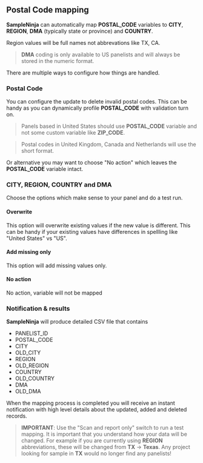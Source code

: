 ## Postal Code mapping

**SampleNinja** can automatically map **POSTAL_CODE** variables to **CITY**, **REGION**, **DMA** (typically state or province) and **COUNTRY**.

Region values will be full names not abbrevations like TX, CA.

> **DMA** coding is only available to US panelists and will always be stored in the numeric format.

There are multiple ways to configure how things are handled.

### Postal Code
You can configure the update to delete invalid postal codes. This can be handy as you can dynamically profile **POSTAL_CODE** with validation turn on.

> Panels based in United States should use **POSTAL_CODE** variable and not some custom variable like **ZIP_CODE**.

> Postal codes in United Kingdom, Canada and Netherlands will use the short format.

Or alternative you may want to choose "No action" which leaves the **POSTAL_CODE** variable intact.

### CITY, REGION, COUNTRY and DMA

Choose the options which make sense to your panel and do a test run. 

#### Overwrite
This option will overwrite existing values if the new value is different. This can be handy if your existing values have differences in spellling like "United States" vs "US".

#### Add missing only
This option will add missing values only.

#### No action
No action, variable will not be mapped

### Notification & results

**SampleNinja** will produce detailed CSV file that contains

- PANELIST_ID
- POSTAL_CODE
- CITY
- OLD_CITY
- REGION
- OLD_REGION
- COUNTRY
- OLD_COUNTRY
- DMA
- OLD_DMA

When the mapping process is completed you will receive an instant notification with high level details about the updated, added and deleted records.

> **IMPORTANT**: Use the "Scan and report only" switch to run a test mapping. It is important that you understand how your data will be changed. For example if you are currently using **REGION** abbreviations, these will be changed from **TX** -> **Texas**. Any project looking for sample in **TX** would no longer find any panelists!

